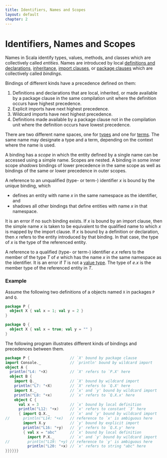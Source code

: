 ```yaml
---
title: Identifiers, Names and Scopes
layout: default
chapter: 2
---
```


# Identifiers, Names and Scopes

Names in Scala identify types, values, methods, and classes which are
collectively called _entities_. Names are introduced by local
[definitions and declarations](04-basic-declarations-and-definitions.html#basic-declarations-and-definitions),
[inheritance](05-classes-and-objects.html#class-members),
[import clauses](04-basic-declarations-and-definitions.html#import-clauses), or
[package clauses](09-top-level-definitions.html#packagings)
which are collectively called _bindings_.

Bindings of different kinds have a precedence defined on them:

1. Definitions and declarations that are local, inherited, or made
   available by a package clause in the same compilation unit where the
   definition occurs have highest precedence.
1. Explicit imports have next highest precedence.
1. Wildcard imports  have next highest precedence.
1. Definitions made available by a package clause not in the
   compilation unit where the definition occurs have lowest precedence.

There are two different name spaces, one for [types](03-types.html#types)
and one for [terms](06-expressions.html#expressions). The same name may designate a
type and a term, depending on the context where the name is used.

A binding has a _scope_ in which the entity defined by a single
name can be accessed using a simple name. Scopes are nested.  A binding
in some inner scope _shadows_ bindings of lower precedence in the
same scope as well as bindings of the same or lower precedence in outer
scopes.

<!-- TODO: either the example, the spec, or the compiler is wrong

Note that shadowing is only a partial order. In a situation like

```scala
val x = 1
{
  import p.x
  x
}
```

neither binding of `x` shadows the other. Consequently, the
reference to `x` in the last line of the block above would be ambiguous.
-->

A reference to an unqualified (type- or term-) identifier $x$ is bound
by the unique binding, which

- defines an entity with name $x$ in the same namespace as the identifier, and
- shadows all other bindings that define entities with name $x$ in that
  namespace.

It is an error if no such binding exists.  If $x$ is bound by an
import clause, then the simple name $x$ is taken to be equivalent to
the qualified name to which $x$ is mapped by the import clause. If $x$
is bound by a definition or declaration, then $x$ refers to the entity
introduced by that binding. In that case, the type of $x$ is the type
of the referenced entity.

A reference to a qualified (type- or term-) identifier $e.x$ refers to
the member of the type $T$ of $e$ which has the name $x$ in the same
namespace as the identifier. It is an error if $T$ is not a [value type](03-types.html#value-types).
The type of $e.x$ is the member type of the referenced entity in $T$.

### Example

Assume the following two definitions of a objects named `X` in packages `P` and `Q`.

```scala
package P {
  object X { val x = 1; val y = 2 }
}

package Q {
  object X { val x = true; val y = "" }
}
```

The following program illustrates different kinds of bindings and
precedences between them.

```scala
package P {                  // `X' bound by package clause
import Console._             // `println' bound by wildcard import
object A {
  println("L4: "+X)          // `X' refers to `P.X' here
  object B {
    import Q._               // `X' bound by wildcard import
    println("L7: "+X)        // `X' refers to `Q.X' here
    import X._               // `x' and `y' bound by wildcard import
    println("L8: "+x)        // `x' refers to `Q.X.x' here
    object C {
      val x = 3              // `x' bound by local definition
      println("L12: "+x)     // `x' refers to constant `3' here
      { import Q.X._         // `x' and `y' bound by wildcard import
//      println("L14: "+x)   // reference to `x' is ambiguous here
        import X.y           // `y' bound by explicit import
        println("L16: "+y)   // `y' refers to `Q.X.y' here
        { val x = "abc"      // `x' bound by local definition
          import P.X._       // `x' and `y' bound by wildcard import
//        println("L19: "+y) // reference to `y' is ambiguous here
          println("L20: "+x) // `x' refers to string "abc" here
}}}}}}
```
